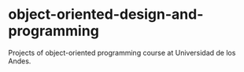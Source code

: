 # object-oriented-design-and-programming
Projects of object-oriented programming course at Universidad de los Andes.
